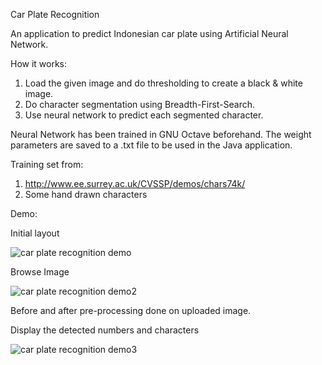 Car Plate Recognition

An application to predict Indonesian car plate using Artificial Neural Network.

How it works:
1. Load the given image and do thresholding to create a black & white image.
2. Do character segmentation using Breadth-First-Search.
3. Use neural network to predict each segmented character.

Neural Network has been trained in GNU Octave beforehand.
The weight parameters are saved to a .txt file to be used in the Java application.

Training set from:
1. http://www.ee.surrey.ac.uk/CVSSP/demos/chars74k/
2. Some hand drawn characters

Demo:

Initial layout

![car plate recognition demo](https://user-images.githubusercontent.com/24991776/29876599-79c3c80c-8dc7-11e7-8940-aa78a8c670fd.png)

Browse Image

![car plate recognition demo2](https://user-images.githubusercontent.com/24991776/29876600-79c7cda8-8dc7-11e7-822a-a6c0f85a096e.png)

Before and after pre-processing done on uploaded image.

Display the detected numbers and characters

![car plate recognition demo3](https://user-images.githubusercontent.com/24991776/29876601-79f3a252-8dc7-11e7-9000-395198f877a7.png)
